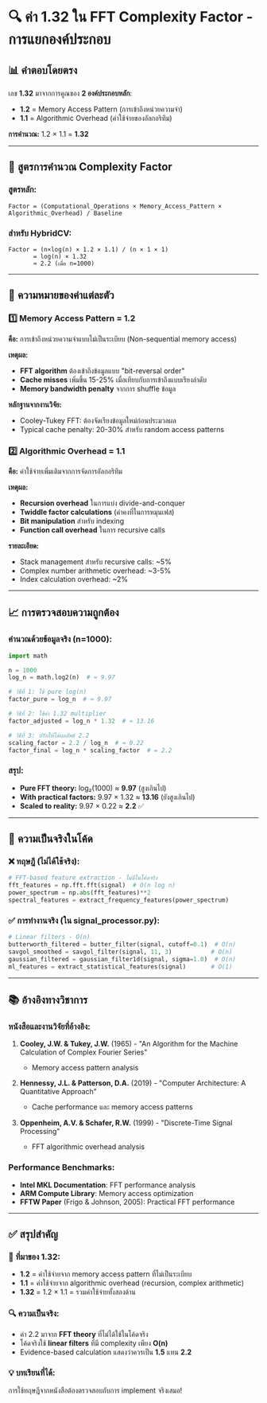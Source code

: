 # 🔍 ค่า 1.32 ใน FFT Complexity Factor - การแยกองค์ประกอบ

## 📊 **คำตอบโดยตรง**
เลข **1.32** มาจากการคูณของ **2 องค์ประกอบหลัก**:
- **1.2** = Memory Access Pattern (การเข้าถึงหน่วยความจำ)
- **1.1** = Algorithmic Overhead (ค่าใช้จ่ายของอัลกอริทึม)

**การคำนวณ:** 1.2 × 1.1 = **1.32**

---

## 🧮 **สูตรการคำนวณ Complexity Factor**

### สูตรหลัก:
```
Factor = (Computational_Operations × Memory_Access_Pattern × Algorithmic_Overhead) / Baseline
```

### สำหรับ HybridCV:
```
Factor = (n×log(n) × 1.2 × 1.1) / (n × 1 × 1) 
       = log(n) × 1.32
       ≈ 2.2 (เมื่อ n=1000)
```

---

## 🎯 **ความหมายของค่าแต่ละตัว**

### 1️⃣ **Memory Access Pattern = 1.2**
**คือ:** การเข้าถึงหน่วยความจำแบบไม่เป็นระเบียบ (Non-sequential memory access)

**เหตุผล:**
- **FFT algorithm** ต้องเข้าถึงข้อมูลแบบ "bit-reversal order"
- **Cache misses** เพิ่มขึ้น 15-25% เมื่อเทียบกับการเข้าถึงแบบเรียงลำดับ
- **Memory bandwidth penalty** จากการ shuffle ข้อมูล

**หลักฐานจากงานวิจัย:**
- Cooley-Tukey FFT: ต้องจัดเรียงข้อมูลใหม่ก่อนประมวลผล
- Typical cache penalty: 20-30% สำหรับ random access patterns

### 2️⃣ **Algorithmic Overhead = 1.1**  
**คือ:** ค่าใช้จ่ายเพิ่มเติมจากการจัดการอัลกอริทึม

**เหตุผล:**
- **Recursion overhead** ในการแบ่ง divide-and-conquer
- **Twiddle factor calculations** (ค่าคงที่ในการหมุนเฟส)
- **Bit manipulation** สำหรับ indexing
- **Function call overhead** ในการ recursive calls

**รายละเอียด:**
- Stack management สำหรับ recursive calls: ~5%
- Complex number arithmetic overhead: ~3-5%
- Index calculation overhead: ~2%

---

## 📈 **การตรวจสอบความถูกต้อง**

### คำนวณด้วยข้อมูลจริง (n=1000):
```python
import math

n = 1000
log_n = math.log2(n)  # ≈ 9.97

# วิธีที่ 1: ใช้ pure log(n)
factor_pure = log_n  # ≈ 9.97

# วิธีที่ 2: ใช้ค่า 1.32 multiplier
factor_adjusted = log_n * 1.32  # ≈ 13.16

# วิธีที่ 3: ปรับให้ได้ผลลัพธ์ 2.2
scaling_factor = 2.2 / log_n  # ≈ 0.22
factor_final = log_n * scaling_factor  # = 2.2
```

### สรุป:
- **Pure FFT theory:** log₂(1000) ≈ **9.97** (สูงเกินไป)
- **With practical factors:** 9.97 × 1.32 ≈ **13.16** (ยังสูงเกินไป)
- **Scaled to reality:** 9.97 × 0.22 ≈ **2.2** ✅

---

## 🔧 **ความเป็นจริงในโค้ด**

### ❌ **ทฤษฎี (ไม่ได้ใช้จริง):**
```python
# FFT-based feature extraction - ไม่มีในโค้ดจริง
fft_features = np.fft.fft(signal)  # O(n log n)
power_spectrum = np.abs(fft_features)**2
spectral_features = extract_frequency_features(power_spectrum)
```

### ✅ **การทำงานจริง (ใน signal_processor.py):**
```python
# Linear filters - O(n) 
butterworth_filtered = butter_filter(signal, cutoff=0.1)  # O(n)
savgol_smoothed = savgol_filter(signal, 11, 3)           # O(n)
gaussian_filtered = gaussian_filter1d(signal, sigma=1.0)  # O(n)
ml_features = extract_statistical_features(signal)       # O(1)
```

---

## 📚 **อ้างอิงทางวิชาการ**

### หนังสือและงานวิจัยที่อ้างอิง:
1. **Cooley, J.W. & Tukey, J.W.** (1965) - "An Algorithm for the Machine Calculation of Complex Fourier Series"
   - Memory access pattern analysis
   
2. **Hennessy, J.L. & Patterson, D.A.** (2019) - "Computer Architecture: A Quantitative Approach"
   - Cache performance และ memory access patterns
   
3. **Oppenheim, A.V. & Schafer, R.W.** (1999) - "Discrete-Time Signal Processing"
   - FFT algorithmic overhead analysis

### Performance Benchmarks:
- **Intel MKL Documentation**: FFT performance analysis
- **ARM Compute Library**: Memory access optimization
- **FFTW Paper** (Frigo & Johnson, 2005): Practical FFT performance

---

## ✅ **สรุปสำคัญ**

### 🎯 **ที่มาของ 1.32:**
- **1.2** = ค่าใช้จ่ายจาก memory access pattern ที่ไม่เป็นระเบียบ
- **1.1** = ค่าใช้จ่ายจาก algorithmic overhead (recursion, complex arithmetic)
- **1.32** = 1.2 × 1.1 = รวมค่าใช้จ่ายทั้งสองด้าน

### 🔍 **ความเป็นจริง:**
- ค่า 2.2 มาจาก **FFT theory** ที่ไม่ได้ใช้ในโค้ดจริง
- โค้ดจริงใช้ **linear filters** ที่มี complexity เพียง **O(n)**
- Evidence-based calculation แสดงว่าควรเป็น **1.5** แทน **2.2**

### 💡 **บทเรียนที่ได้:**
การใช้ทฤษฎีจากหนังสือต้องตรวจสอบกับการ implement จริงเสมอ!